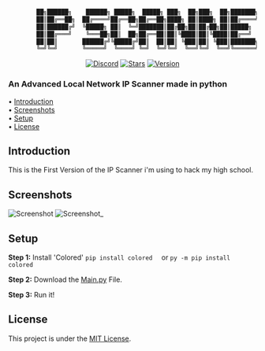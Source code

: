 ```py
        ██╗██████╗    ██████╗ █████╗  █████╗ ███╗  ██╗███╗  ██╗███████╗██████╗ 
        ██║██╔══██╗  ██╔════╝██╔══██╗██╔══██╗████╗ ██║████╗ ██║██╔════╝██╔══██╗
        ██║██████╔╝  ╚█████╗ ██║  ╚═╝███████║██╔██╗██║██╔██╗██║█████╗  ██████╔╝
        ██║██╔═══╝    ╚═══██╗██║  ██╗██╔══██║██║╚████║██║╚████║██╔══╝  ██╔══██╗
        ██║██║       ██████╔╝╚█████╔╝██║  ██║██║ ╚███║██║ ╚███║███████╗██║  ██║
        ╚═╝╚═╝       ╚═════╝  ╚════╝ ╚═╝  ╚═╝╚═╝  ╚══╝╚═╝  ╚══╝╚══════╝╚═╝  ╚═╝ github.com/Polsulpicien
```
<div align="center">
        <a href="https://discord.gg/xm9QX3Q"><img src="https://img.shields.io/discord/761623845119328257?color=blue&label=Discord&logo=discord&style=for-the-badge" alt="Discord"></a>
        <a href="https://github.com/Polsulpicien/discord.py-advanced-calculator"><img src="https://img.shields.io/github/stars/Polsulpicien/ip-scanner?style=for-the-badge" alt="Stars"></a>
        <a href="https://github.com/Polsulpicien/discord.py-advanced-calculator"><img src="https://img.shields.io/github/v/release/polsulpicien/ip-scanner?color=red&label=Version&logo=github&style=for-the-badge" alt="Version"></a>
</div>
<p align="center">
    <h3>An Advanced Local Network IP Scanner made in python</h3>
</p>

  • [Introduction](https://github.com/Polsulpicien/ip-scanner/#introduction)  
  • [Screenshots](https://github.com/Polsulpicien/ip-scanner/#screenshots)  
  • [Setup](https://github.com/Polsulpicien/ip-scanner/#setup)  
  • [License](https://github.com/Polsulpicien/ip-scanner/#license) 

## Introduction
  
This is the First Version of the IP Scanner i'm using to hack my high school. 

## Screenshots

![Screenshot](https://cdn.discordapp.com/attachments/804945677833994240/908307336681095209/unknown.png)
![Screenshot_](https://cdn.discordapp.com/attachments/804945677833994240/908375078423633920/unknown.png)

## Setup

__Step 1:__ 
Install 'Colored'
```pip install colored  ```
or
```py -m pip install colored  ```

__Step 2:__
Download the [Main.py](https://github.com/Polsulpicien/ip-scanner/blob/main/main.py) File.

__Step 3:__
Run it!

## License
This project is under the [MIT License](https://github.com/Polsulpicien/ip-scanner/blob/main/LICENSE).
